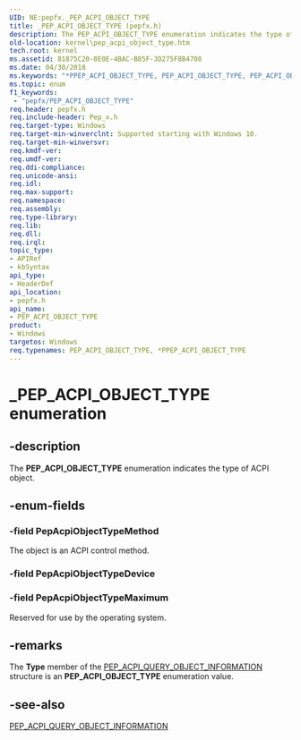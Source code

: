 ```yaml
---
UID: NE:pepfx._PEP_ACPI_OBJECT_TYPE
title: _PEP_ACPI_OBJECT_TYPE (pepfx.h)
description: The PEP_ACPI_OBJECT_TYPE enumeration indicates the type of ACPI object.
old-location: kernel\pep_acpi_object_type.htm
tech.root: kernel
ms.assetid: 81875C20-8E0E-4BAC-B85F-3D275F8B4708
ms.date: 04/30/2018
ms.keywords: "*PPEP_ACPI_OBJECT_TYPE, PEP_ACPI_OBJECT_TYPE, PEP_ACPI_OBJECT_TYPE enumeration [Kernel-Mode Driver Architecture], PepAcpiObjectTypeMaximum, PepAcpiObjectTypeMethod, _PEP_ACPI_OBJECT_TYPE, kernel.pep_acpi_object_type, pepfx/PEP_ACPI_OBJECT_TYPE, pepfx/PepAcpiObjectTypeMaximum, pepfx/PepAcpiObjectTypeMethod"
ms.topic: enum
f1_keywords:
 - "pepfx/PEP_ACPI_OBJECT_TYPE"
req.header: pepfx.h
req.include-header: Pep_x.h
req.target-type: Windows
req.target-min-winverclnt: Supported starting with Windows 10.
req.target-min-winversvr: 
req.kmdf-ver: 
req.umdf-ver: 
req.ddi-compliance: 
req.unicode-ansi: 
req.idl: 
req.max-support: 
req.namespace: 
req.assembly: 
req.type-library: 
req.lib: 
req.dll: 
req.irql: 
topic_type:
- APIRef
- kbSyntax
api_type:
- HeaderDef
api_location:
- pepfx.h
api_name:
- PEP_ACPI_OBJECT_TYPE
product:
- Windows
targetos: Windows
req.typenames: PEP_ACPI_OBJECT_TYPE, *PPEP_ACPI_OBJECT_TYPE
---
```


# _PEP_ACPI_OBJECT_TYPE enumeration


## -description


The <b>PEP_ACPI_OBJECT_TYPE</b> enumeration indicates the type of ACPI object.


## -enum-fields




### -field PepAcpiObjectTypeMethod

The object is an ACPI control method.


### -field PepAcpiObjectTypeDevice


### -field PepAcpiObjectTypeMaximum

Reserved for use by the operating system.


## -remarks



The <b>Type</b> member of the <a href="https://docs.microsoft.com/windows-hardware/drivers/ddi/pepfx/ns-pepfx-_pep_acpi_query_object_information">PEP_ACPI_QUERY_OBJECT_INFORMATION</a> structure is an <b>PEP_ACPI_OBJECT_TYPE</b> enumeration value.




## -see-also




<a href="https://docs.microsoft.com/windows-hardware/drivers/ddi/pepfx/ns-pepfx-_pep_acpi_query_object_information">PEP_ACPI_QUERY_OBJECT_INFORMATION</a>
 

 

